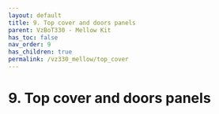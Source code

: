 ```yaml
---
layout: default
title: 9. Top cover and doors panels
parent: VzBoT330 - Mellow Kit
has_toc: false
nav_order: 9
has_children: true
permalink: /vz330_mellow/top_cover
---
```


# 9. Top cover and doors panels
